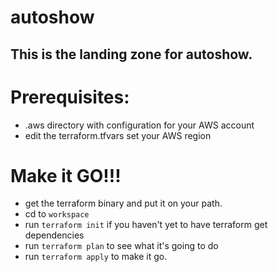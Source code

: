 # autoshow

## This is the landing zone for autoshow.


# Prerequisites:

* .aws directory with configuration for your AWS account 
* edit the terraform.tfvars 
    set your AWS region

# Make it GO!!!

* get the terraform binary and put it on your path.
* cd to `workspace`
* run `terraform init` if you haven't yet to have terraform get dependencies
* run `terraform plan` to see what it's going to do
* run `terraform apply` to make it go.

